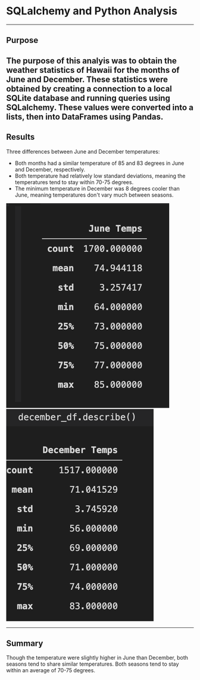 # SQLalchemy and Python Analysis
---

## Purpose
The purpose of this analyis was to obtain the weather statistics of Hawaii for the months of June and December. These statistics were obtained by creating a connection to a local SQLite database and running queries using SQLalchemy. These values were converted into a lists, then into DataFrames using Pandas.
---

## Results
Three differences between June and December temperatures:

* Both months had a similar temperature of 85 and 83 degrees in June and December, respectively.
* Both temperature had relatively low standard deviations, meaning the temperatures tend to stay within 70-75 degrees.
* The minimum temperature in December was 8 degrees cooler than June, meaning temperatures don't vary much between seasons.

![](https://github.com/evflores001/surfs_up/blob/main/Resources/june_temp.png) ![](https://github.com/evflores001/surfs_up/blob/main/Resources/dec_temp.png)

---
## Summary
Though the temperature were slightly higher in June than December, both seasons tend to share similar temperatures. Both seasons tend to stay within an average of 70-75 degrees.
